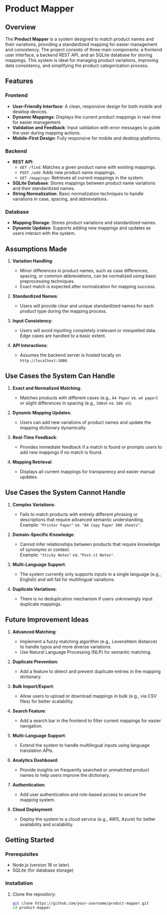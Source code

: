 # Product Mapper

## Overview

The **Product Mapper** is a system designed to match product names and their variations, providing a standardized mapping for easier management and consistency. The project consists of three main components: a frontend user interface, a backend REST API, and an SQLite database for storing mappings. This system is ideal for managing product variations, improving data consistency, and simplifying the product categorization process.

## Features

### Frontend
- **User-Friendly Interface**: A clean, responsive design for both mobile and desktop devices.
- **Dynamic Mappings**: Displays the current product mappings in real-time for easier management.
- **Validation and Feedback**: Input validation with error messages to guide the user during mapping actions.
- **Mobile-First Design**: Fully responsive for mobile and desktop platforms.

### Backend
- **REST API**:
  - `GET /find`: Matches a given product name with existing mappings.
  - `POST /add`: Adds new product name mappings.
  - `GET /mappings`: Retrieves all current mappings in the system.
- **SQLite Database**: Stores mappings between product name variations and their standardized names.
- **String Normalization**: Basic normalization techniques to handle variations in case, spacing, and abbreviations.

### Database
- **Mapping Storage**: Stores product variations and standardized names.
- **Dynamic Updates**: Supports adding new mappings and updates as users interact with the system.

## Assumptions Made

1. **Variation Handling**:
   - Minor differences in product names, such as case differences, spacing, or common abbreviations, can be normalized using basic preprocessing techniques.
   - Exact match is expected after normalization for mapping success.
   
2. **Standardized Names**:
   - Users will provide clear and unique standardized names for each product type during the mapping process.

3. **Input Consistency**:
   - Users will avoid inputting completely irrelevant or misspelled data. Edge cases are handled to a basic extent.

4. **API Interactions**:
   - Assumes the backend server is hosted locally on `http://localhost:3000`.

## Use Cases the System Can Handle

1. **Exact and Normalized Matching**:
   - Matches products with different cases (e.g., `A4 Paper` vs. `a4 paper`) or slight differences in spacing (e.g., `500sh` vs. `500 sh`).

2. **Dynamic Mapping Updates**:
   - Users can add new variations of product names and update the mapping dictionary dynamically.

3. **Real-Time Feedback**:
   - Provides immediate feedback if a match is found or prompts users to add new mappings if no match is found.

4. **Mapping Retrieval**:
   - Displays all current mappings for transparency and easier manual updates.

## Use Cases the System Cannot Handle

1. **Complex Variations**:
   - Fails to match products with entirely different phrasing or descriptions that require advanced semantic understanding.  
     Example: `"Printer Paper"` vs. `"A4 Copy Paper 500 sheets"`.

2. **Domain-Specific Knowledge**:
   - Cannot infer relationships between products that require knowledge of synonyms or context.  
     Example: `"Sticky Notes"` vs. `"Post-it Notes"`.

3. **Multi-Language Support**:
   - The system currently only supports inputs in a single language (e.g., English) and will fail for multilingual variations.

4. **Duplicate Variations**:
   - There is no deduplication mechanism if users unknowingly input duplicate mappings.

## Future Improvement Ideas

1. **Advanced Matching**:
   - Implement a fuzzy matching algorithm (e.g., Levenshtein distance) to handle typos and more diverse variations.
   - Use Natural Language Processing (NLP) for semantic matching.

2. **Duplicate Prevention**:
   - Add a feature to detect and prevent duplicate entries in the mapping dictionary.

3. **Bulk Import/Export**:
   - Allow users to upload or download mappings in bulk (e.g., via CSV files) for better scalability.

4. **Search Feature**:
   - Add a search bar in the frontend to filter current mappings for easier navigation.

5. **Multi-Language Support**:
   - Extend the system to handle multilingual inputs using language translation APIs.

6. **Analytics Dashboard**:
   - Provide insights on frequently searched or unmatched product names to help users improve the dictionary.

7. **Authentication**:
   - Add user authentication and role-based access to secure the mapping system.

8. **Cloud Deployment**:
   - Deploy the system to a cloud service (e.g., AWS, Azure) for better availability and scalability.

## Getting Started

### Prerequisites

- Node.js (version 16 or later)
- SQLite (for database storage)

### Installation

1. Clone the repository:
   ```bash
   git clone https://github.com/your-username/product-mapper.git
   cd product-mapper

